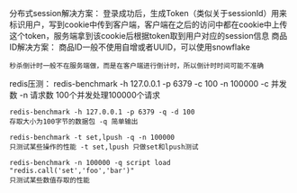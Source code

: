 分布式session解决方案：
    登录成功后，生成Token（类似关于sessionId）用来标识用户，写到cookie中传到客户端，客户端在之后的访问中都在cookie中上传这个token，服务端拿到该cookie后根据token取到用户对应的session信息
商品ID解决方案：
    商品ID一般不使用自增或者UUID，可以使用snowflake
    
    
    秒杀倒计时一般不在服务端做，而是在客户端进行倒计时，所以倒计时时间可能不准确
    
    
redis压测：
    redis-benchmark -h 127.0.0.1 -p 6379 -c 100 -n 100000
    -c 并发数  -n 请求数   100个并发处理100000个请求
    
    redis-benchmark -h 127.0.0.1 -p 6379 -q -d 100
    存取大小为100字节的数据包 -q 简单输出
    
    redis-benchmark -t set,lpush -q -n 100000 
    只测试某些操作的性能 -t set,lpush 只做set和lpush测试
    
    redis-benchmark -n 100000 -q script load "redis.call('set','foo','bar')"
    只测试某些数值存取的性能